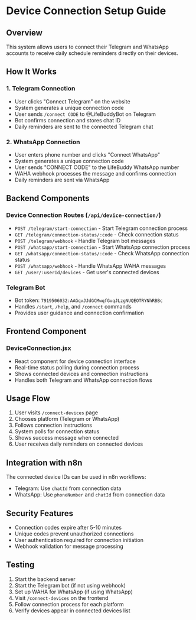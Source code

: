 # Device Connection Setup Guide

## Overview
This system allows users to connect their Telegram and WhatsApp accounts to receive daily schedule reminders directly on their devices.

## How It Works

### 1. Telegram Connection
- User clicks "Connect Telegram" on the website
- System generates a unique connection code
- User sends `/connect CODE` to @LifeBuddyBot on Telegram
- Bot confirms connection and stores chat ID
- Daily reminders are sent to the connected Telegram chat

### 2. WhatsApp Connection  
- User enters phone number and clicks "Connect WhatsApp"
- System generates a unique connection code
- User sends "CONNECT CODE" to the LifeBuddy WhatsApp number
- WAHA webhook processes the message and confirms connection
- Daily reminders are sent via WhatsApp

## Backend Components

### Device Connection Routes (`/api/device-connection/`)
- `POST /telegram/start-connection` - Start Telegram connection process
- `GET /telegram/connection-status/:code` - Check connection status
- `POST /telegram/webhook` - Handle Telegram bot messages
- `POST /whatsapp/start-connection` - Start WhatsApp connection process
- `GET /whatsapp/connection-status/:code` - Check WhatsApp connection status
- `POST /whatsapp/webhook` - Handle WhatsApp WAHA messages
- `GET /user/:userId/devices` - Get user's connected devices

### Telegram Bot
- Bot token: `7919506032:AAGqvJJdGCMwqfGvqJLzgNUQEOTRYNhRBBc`
- Handles `/start`, `/help`, and `/connect` commands
- Provides user guidance and connection confirmation

## Frontend Component

### DeviceConnection.jsx
- React component for device connection interface
- Real-time status polling during connection process
- Shows connected devices and connection instructions
- Handles both Telegram and WhatsApp connection flows

## Usage Flow

1. User visits `/connect-devices` page
2. Chooses platform (Telegram or WhatsApp)
3. Follows connection instructions
4. System polls for connection status
5. Shows success message when connected
6. User receives daily reminders on connected devices

## Integration with n8n

The connected device IDs can be used in n8n workflows:
- Telegram: Use `chatId` from connection data
- WhatsApp: Use `phoneNumber` and `chatId` from connection data

## Security Features

- Connection codes expire after 5-10 minutes
- Unique codes prevent unauthorized connections
- User authentication required for connection initiation
- Webhook validation for message processing

## Testing

1. Start the backend server
2. Start the Telegram bot (if not using webhook)
3. Set up WAHA for WhatsApp (if using WhatsApp)
4. Visit `/connect-devices` on the frontend
5. Follow connection process for each platform
6. Verify devices appear in connected devices list
